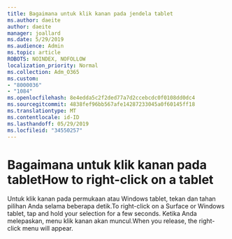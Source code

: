 ```yaml
---
title: Bagaimana untuk klik kanan pada jendela tablet
ms.author: daeite
author: daeite
manager: joallard
ms.date: 5/29/2019
ms.audience: Admin
ms.topic: article
ROBOTS: NOINDEX, NOFOLLOW
localization_priority: Normal
ms.collection: Adm_O365
ms.custom:
- "8000036"
- "1084"
ms.openlocfilehash: 8e4edda5c2f2ded77a7d2ccebcdc0f0108dd0dc4
ms.sourcegitcommit: 4838fef96bb567afe14287233045a0f60145ff18
ms.translationtype: MT
ms.contentlocale: id-ID
ms.lasthandoff: 05/29/2019
ms.locfileid: "34550257"
---
```

# <a name="how-to-right-click-on-a-tablet"></a><span data-ttu-id="819bd-102">Bagaimana untuk klik kanan pada tablet</span><span class="sxs-lookup"><span data-stu-id="819bd-102">How to right-click on a tablet</span></span>

<span data-ttu-id="819bd-103">Untuk klik kanan pada permukaan atau Windows tablet, tekan dan tahan pilihan Anda selama beberapa detik.</span><span class="sxs-lookup"><span data-stu-id="819bd-103">To right-click on a Surface or Windows tablet, tap and hold your selection for a few seconds.</span></span> <span data-ttu-id="819bd-104">Ketika Anda melepaskan, menu klik kanan akan muncul.</span><span class="sxs-lookup"><span data-stu-id="819bd-104">When you release, the right-click menu will appear.</span></span>